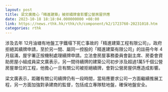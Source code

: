 ```yaml
---
layout: post
title: 梁文廣擔心「精進建築」被拒續牌會影響公營房屋供應
date: 2023-10-18 18:18:04.000000000 +08:00
link: https://news.rthk.hk/rthk/ch/component/k2/1723760-20231018.htm
categories: rthk
---
```


涉及去年 12月油塘有地盤工字鐵塌下死亡事故的「精進建築工程有限公司」，政府拒絕其續牌申請，至於另一間、屬同一控股的「精進建築有限公司」的註冊今年 4月屆滿，屋宇署正按機制處理續牌申請。立法會房屋事務委員會副主席、房委會資助房屋小組成員梁文廣表示，另一間待續牌的建築公司初步涉及超過1萬5千個公營房屋單位的工程，他擔心一旦有關公司被拒絕續牌，會對公營房屋供應造成影響。

梁文廣表示，距離有關公司續牌仍有一段時間，當局應要求公司一方面繼續推展工程，另一方面加強對承建商的監督，包括成立專隊駐地盤，確保地盤安全。
